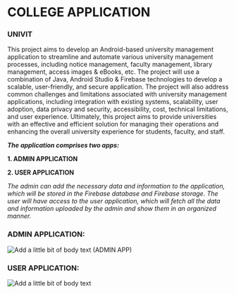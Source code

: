 # COLLEGE APPLICATION #
  ### UNIVIT ###

This project aims to develop an Android-based university management application to streamline and automate various university management processes, including notice management, faculty management, library management, access images & eBooks, etc. The project will use a combination of Java, Android Studio & Firebase technologies to develop a scalable, user-friendly, and secure application. The project will also address common challenges and limitations associated with university management applications, including integration with existing systems, scalability, user adoption, data privacy and security, accessibility, cost, technical limitations, and user experience. Ultimately, this project aims to provide universities with an effective and efficient solution for managing their operations and enhancing the overall university experience for students, faculty, and staff.

__*The application comprises two apps:*__

__1. ADMIN APPLICATION__

__2. USER APPLICATION__

_The admin can add the necessary data and information to the application, which will be stored in the Firebase database and Firebase storage. The user will have access to the user application, which will fetch all the data and information uploaded by the admin and show them in an organized manner._

### ADMIN APPLICATION: ####

![Add a little bit of body text (ADMIN APP)](https://github.com/SujitDalai/College-Application/assets/81520201/8f41aac0-e9fd-49e2-80e1-fa677f2497ed)


### USER APPLICATION: ###

![Add a little bit of body text](https://github.com/SujitDalai/College-Application/assets/81520201/807420f7-167b-4efe-bade-b7b2679225fb)
